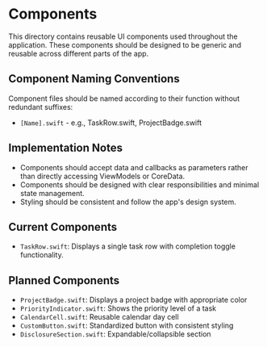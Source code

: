 # Components

This directory contains reusable UI components used throughout the application. These components should be designed to be generic and reusable across different parts of the app.

## Component Naming Conventions

Component files should be named according to their function without redundant suffixes:
- `[Name].swift` - e.g., TaskRow.swift, ProjectBadge.swift

## Implementation Notes

- Components should accept data and callbacks as parameters rather than directly accessing ViewModels or CoreData.
- Components should be designed with clear responsibilities and minimal state management.
- Styling should be consistent and follow the app's design system.

## Current Components

- `TaskRow.swift`: Displays a single task row with completion toggle functionality.

## Planned Components

- `ProjectBadge.swift`: Displays a project badge with appropriate color
- `PriorityIndicator.swift`: Shows the priority level of a task
- `CalendarCell.swift`: Reusable calendar day cell
- `CustomButton.swift`: Standardized button with consistent styling
- `DisclosureSection.swift`: Expandable/collapsible section
